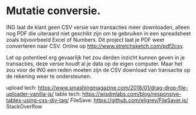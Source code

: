 # Mutatie conversie.

ING laat de klant geen CSV versie van transacties meer downloaden, alleen nog PDF die uiteraard niet geschikt zijn om te gebruiken in een spreadsheet zoals bijvoorbeeld Excel of Numbers.
Dit project laat je PDF weer converteren naar CSV.
Online op http://www.stretchsketch.com/pdf2csv.

Let op potentieel erg gevaarlijk het zou derden inzicht kunnen geven in je transacties, deze versie houdt al je data op de eigen computer. Maar het zou voor de ING een reden moeten zijn de CSV download van transactie op de rekening weer te ondersteunen.

upload tech: https://www.smashingmagazine.com/2018/01/drag-drop-file-uploader-vanilla-js/
table tech: https://wisdmlabs.com/blog/responsive-tables-using-css-div-tag/
FileSave: https://github.com/eligrey/FileSaver.js/
StackOverflow
